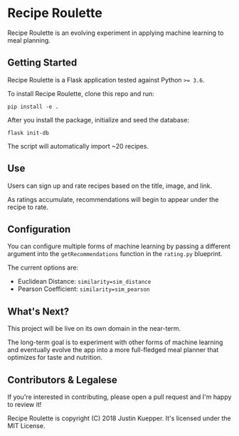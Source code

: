 # Recipe Roulette

Recipe Roulette is an evolving experiment in applying machine learning to meal planning.

## Getting Started

Recipe Roulette is a Flask application tested against Python `>= 3.6`.

To install Recipe Roulette, clone this repo and run:

`pip install -e .`

After you install the package, initialize and seed the database:

`flask init-db`

The script will automatically import ~20 recipes.

## Use

Users can sign up and rate recipes based on the title, image, and link.

As ratings accumulate, recommendations will begin to appear under the recipe to rate.

## Configuration

You can configure multiple forms of machine learning by passing a different argument into the `getRecommendations` function in the `rating.py` blueprint.

The current options are:
* Euclidean Distance: `similarity=sim_distance`
* Pearson Coefficient: `similarity=sim_pearson`

## What's Next?

This project will be live on its own domain in the near-term.

The long-term goal is to experiment with other forms of machine learning and eventually evolve the app into a more full-fledged meal planner that optimizes for taste and nutrition.

## Contributors & Legalese

If you're interested in contributing, please open a pull request and I'm happy to review it!

Recipe Roulette is copyright (C) 2018 Justin Kuepper. It's licensed under the MIT License.
